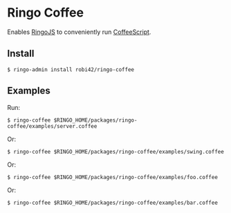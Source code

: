 # Ringo Coffee

Enables [RingoJS] to conveniently run [CoffeeScript].

## Install

    $ ringo-admin install robi42/ringo-coffee

## Examples

Run:

    $ ringo-coffee $RINGO_HOME/packages/ringo-coffee/examples/server.coffee

Or:

    $ ringo-coffee $RINGO_HOME/packages/ringo-coffee/examples/swing.coffee

Or:

    $ ringo-coffee $RINGO_HOME/packages/ringo-coffee/examples/foo.coffee

Or:

    $ ringo-coffee $RINGO_HOME/packages/ringo-coffee/examples/bar.coffee

  [RingoJS]:      http://ringojs.org/
  [CoffeeScript]: http://coffeescript.org/
